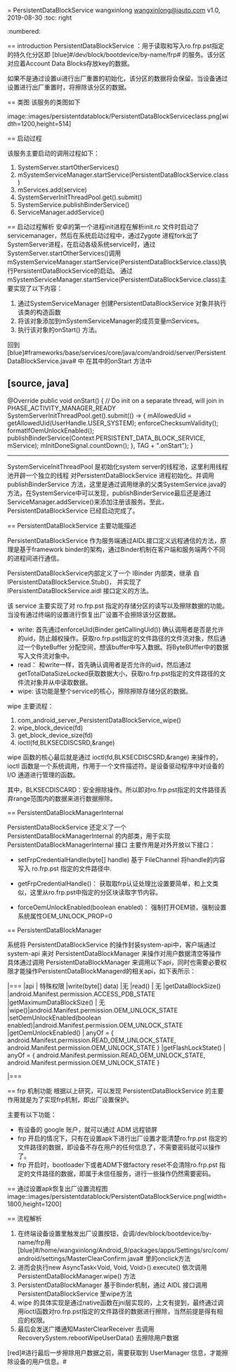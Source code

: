 = PersistentDataBlockService
wangxinlong <wangxinlong@iauto.com>
v1.0, 2019-08-30
:toc: right

:numbered:

== introduction
PersistentDataBlockService ：用于读取和写入ro.frp.pst指定的持久化分区即 [blue]#/dev/block/bootdevice/by-name/frp# 的服务。该分区对应着Account Data Blocks存放key的数据。

如果不是通过设置ui进行出厂重置的初始化，该分区的数据将会保留。当设备通过设置进行出厂重置时，将擦除该分区的数据。


== 类图
该服务的类图如下

image::images/persistentdatablock/PersistentDataBlockServiceclass.png[width=1200,height=514]

== 启动过程

该服务主要启动的调用过程如下：

1. SystemServer.startOtherServices()
2. mSystemServiceManager.startService(PersistentDataBlockService.class)
3. mServices.add(service)
4. SystemServerInitThreadPool.get().submit()
5. SystemService.publishBinderService()
6. ServiceManager.addService()

== 启动过程解析
安卓的第一个进程init进程在解析init.rc 文件时启动了servicemanager，然后在系统启动过程中，通过Zygote 进程fork出了SystemServer进程，在启动各级系统service时，通过SystemServer.startOtherServices()调用mSystemServiceManager.startService(PersistentDataBlockService.class)执行PersistentDataBlockService的启动。
通过 mSystemServiceManager.startService(PersistentDataBlockService.class)主要实现了以下内容：

1. 通过SystemServiceManager 创建PersistentDataBlockService 对象并执行该类的构造函数
2. 将该对象添加到mSystemServiceManager的成员变量mServices。
3. 执行该对象的onStart() 方法。


回到 [blue]#frameworks/base/services/core/java/com/android/server/PersistentDataBlockService.java# 中
在其中的onStart 方法中

[source, java]
----
 @Override
    public void onStart() {
        // Do init on a separate thread, will join in PHASE_ACTIVITY_MANAGER_READY
        SystemServerInitThreadPool.get().submit(() -> { 
            mAllowedUid = getAllowedUid(UserHandle.USER_SYSTEM);
            enforceChecksumValidity();
            formatIfOemUnlockEnabled();
            publishBinderService(Context.PERSISTENT_DATA_BLOCK_SERVICE, mService);
            mInitDoneSignal.countDown();
        }, TAG + ".onStart");
    }

----

SystemServiceInitThreadPool 是初始化system server的线程池，这里利用线程池开辟一个独立的线程
对PersistentDataBlockService 进程初始化。并调用 publishBinderService 方法，这里是通过调用继承的父类SystemService.java的方法，在SystemService中可以发现，publishBinderService最后还是通过
ServiceManager.addService()来添加注册该服务。至此，PersistentDataBlockService 已经启动完成了。

== PersistentDataBlockService 主要功能描述

PersistentDataBlockService 作为服务端通过AIDL接口定义远程通信的方法，原理是基于framework binder的架构，通过Binder机制在客户端和服务端两个不同的进程间进行通信。

PersistentDataBlockService内部定义了一个 IBinder 内部类，继承
自IPersistentDataBlockService.Stub()，
并实现了 IPersistentDataBlockService.aidl 接口定义的方法。

该 service 主要实现了对 ro.frp.pst 指定的存储分区的读写以及擦除数据的功能。当没有通过终端的设置进行恢复出厂设置不会擦除该分区数据。

* write: 首先通过enforceUid(Binder.getCallingUid()) 确认调用者是否是允许的uid，防止越权操作。获取ro.frp.pst指定的文件路径的文件流对象，然后通过一个ByteBuffer 分配空间，想该buffer中写入数据。将ByteBUffer中的数据写入文件流对象中。
* read： 和write一样，首先确认调用者是否允许的uid，然后通过getTotalDataSizeLocked获取数据大小，获取ro.frp.pst指定的文件路径的文件流对象并从中读取数据。
* wipe: 该功能是整个service的核心，擦除擦除存储分区的数据。

wipe 主要流程：

1. com_android_server_PersistentDataBlockService_wipe()
2. wipe_block_device(fd) 
3. get_block_device_size(fd)
4. ioctl(fd,BLKSECDISCSRD,&range)

wipe 函数的核心最后就是通过 ioctl(fd,BLKSECDISCSRD,&range) 来操作的，ioctl 函数是一个系统调用，作用于一个文件描述符。是设备驱动程序中对设备的 I/O 通道进行管理的函数。

其中，BLKSECDISCARD：安全擦除操作。所以即对ro.frp.pst指定的文件路径丢弃range范围内的数据来进行数据擦除。

== PersistentDataBlockManagerInternal

PersistentDataBlockService 还定义了一个 PersistentDataBlockManagerInternal 的内部类，用于实现PersistentDataBlockManagerInternal 接口
主要作用是对外开放以下接口：

* setFrpCredentialHandle(byte[] handle)
基于 FileChannel 将handle的内容写入 ro.frp.pst 指定的文件路径中.

* getFrpCredentialHandle()：
获取取frp认证处理比设置要简单，和上文类似，这里从ro.frp.pst中指定的分区块读取字节内容。

* forceOemUnlockEnabled(boolean enabled)：
强制打开OEM锁，强制设置系统属性OEM_UNLOCK_PROP=0

== PersistentDataBlockManager

系统将 PersistentDataBlockService 的操作封装system-api中，客户端通过system-api 来对 PersistentDataBlockManager 来操作对用户数据清空等操作  具体通过调用 PersistentDataBlockManager 来调用以下api，同时也需要必要权限才能操作PersistentDataBlockManagerd的相关api，如下表所示：

|===
|api | 特殊权限
|write(byte[] data) |无
|read()  | 无
|getDataBlockSize()  |android.Manifest.permission.ACCESS_PDB_STATE
|getMaximumDataBlockSize()  | 无
|wipe()|android.Manifest.permission.OEM_UNLOCK_STATE
|setOemUnlockEnabled(boolean enabled)|android.Manifest.permission.OEM_UNLOCK_STATE
|getOemUnlockEnabled() | anyOf = {
            android.Manifest.permission.READ_OEM_UNLOCK_STATE,
            android.Manifest.permission.OEM_UNLOCK_STATE
    }
|getFlashLockState() | anyOf = {
            android.Manifest.permission.READ_OEM_UNLOCK_STATE,
            android.Manifest.permission.OEM_UNLOCK_STATE
    }

|===

== frp 机制功能
根据以上研究，可以发现 PersistentDataBlockService 的主要作用就是为了实现frp机制，即出厂设置保护。

主要有以下功能：

* 有设备的 google 账户，就可以通过 ADM 远程锁屏
* frp 开启的情况下，只有在设置apk下进行出厂设置才能清楚ro.frp.pst 指定的文件路径的数据，即设备不存在用户的任何信息了，不需要密码就可以操作了。
* frp 开启时，bootloader下或者ADM下做factory reset不会清除ro.frp.pst 指定的文件路径的数据，即属于未信任服务，进行一些操作仍然需要密码。


== 通过设置apk恢复出厂设置流程图
image::images/persistentdatablock/PersistentDataBlockService.png[width=1800,height=1200]

== 流程解析

1. 在终端设备设置里触发出厂设置按钮，会调/dev/block/bootdevice/by-name/frp用 
 [blue]#/home/wangxinlong/Android_9/packages/apps/Settings/src/com/android/settings/MasterClearConfirm.java#  里的onclick方法
2. 进而会执行new AsyncTask<Void, Void, Void>().execute() 依次调用 PersistentDataBlockManager.wipe() 方法
3. PersistentDataBlockManager 基于Binder机制，通过 AIDL 接口调用 PersistentDataBlockService 里wipe方法
4. wipe 的具体实现是通过native函数在jni层实现的，上文有提到，最终通过调用ioctl函数对ro.frp.pst指定的文件路径的数据进行擦除，当然前提是得有相应的权限。
5. 最后会发送广播通知MasterClearReceiver 去调用RecoverySystem.rebootWipeUserData() 去擦除用户数据

[red]#进行最后一步擦除用户数据之前，需要获取到 UserManager 信息，才能擦除设备的用户信息。#
















